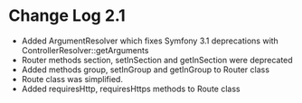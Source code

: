 
# Change Log 2.1

- Added ArgumentResolver which fixes Symfony 3.1 deprecations with ControllerResolver::getArguments 
- Router methods section, setInSection and getInSection were deprecated
- Added methods group, setInGroup and getInGroup to Router class
- Route class was simplified. 
- Added requiresHttp, requiresHttps methods to Route class
